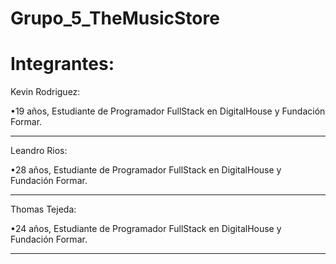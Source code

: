 # Grupo_5_TheMusicStore

# Integrantes:

Kevin Rodriguez:

•19 años, Estudiante de Programador FullStack en DigitalHouse y Fundación Formar.
________________________________________________________________________________

Leandro Rios:

•28 años, Estudiante de Programador FullStack en DigitalHouse y Fundación Formar.
________________________________________________________________________________

Thomas Tejeda:

•24 años, Estudiante de Programador FullStack en DigitalHouse y Fundación Formar.
________________________________________________________________________________
